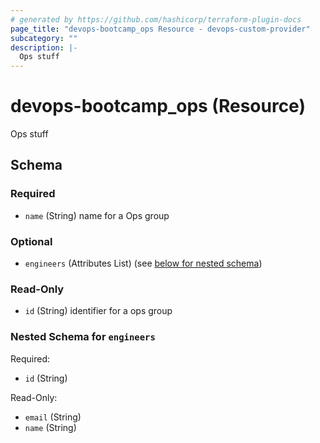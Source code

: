 ```yaml
---
# generated by https://github.com/hashicorp/terraform-plugin-docs
page_title: "devops-bootcamp_ops Resource - devops-custom-provider"
subcategory: ""
description: |-
  Ops stuff
---
```


# devops-bootcamp_ops (Resource)

Ops stuff



<!-- schema generated by tfplugindocs -->
## Schema

### Required

- `name` (String) name for a Ops group

### Optional

- `engineers` (Attributes List) (see [below for nested schema](#nestedatt--engineers))

### Read-Only

- `id` (String) identifier for a ops group

<a id="nestedatt--engineers"></a>
### Nested Schema for `engineers`

Required:

- `id` (String)

Read-Only:

- `email` (String)
- `name` (String)


